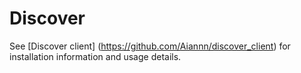 # Discover

See [Discover client] (https://github.com/Aiannn/discover_client) for installation information and usage details.

